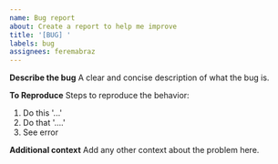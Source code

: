 ```yaml
---
name: Bug report
about: Create a report to help me improve
title: '[BUG] '
labels: bug
assignees: feremabraz
---
```


**Describe the bug**
A clear and concise description of what the bug is.

**To Reproduce**
Steps to reproduce the behavior:

1. Do this '...'
2. Do that '....'
3. See error

**Additional context**
Add any other context about the problem here.
